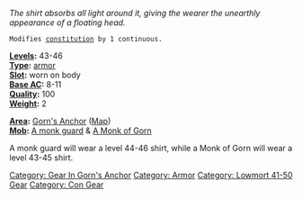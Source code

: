 *The shirt absorbs all light around it, giving the wearer the unearthly
appearance of a floating head.*

`Modifies `[`constitution`](Constitution "wikilink")` by 1 continuous.`

**[Levels](Object_Level "wikilink"):** 43-46  
**[Type](:Category:_Object_Types "wikilink"):**
[armor](:Category:Armor "wikilink")  
**[Slot](Object_Slots "wikilink"):** worn on body  
**[Base AC](Armor_Values "wikilink"):** 8-11  
**[Quality](Object_Quality "wikilink"):** 100  
**[Weight](Object_Weight "wikilink"):** 2

**[Area](:Category:Areas "wikilink"):** [Gorn's
Anchor](:Category:Gorn's_Anchor "wikilink")
([Map](Gorn's_Anchor_Map "wikilink"))  
**[Mob](:Category:Mobs "wikilink"):** [A monk
guard](Monk_Guard "wikilink") & [A Monk of
Gorn](Monk_Of_Gorn's_Anchor "wikilink")

A monk guard will wear a level 44-46 shirt, while a Monk of Gorn will
wear a level 43-45 shirt.

[Category: Gear In Gorn's
Anchor](Category:_Gear_In_Gorn's_Anchor "wikilink") [Category:
Armor](Category:_Armor "wikilink") [Category: Lowmort 41-50
Gear](Category:_Lowmort_41-50_Gear "wikilink") [Category: Con
Gear](Category:_Con_Gear "wikilink")
